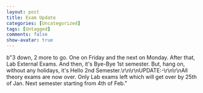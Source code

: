 ```yaml
---
layout: post
title: Exam Update
categories: [Uncategorized]
tags: [Untagged]
comments: false
show-avatar: true
---
```


b"3 down, 2 more to go. One on Friday and the next on Monday. After that, Lab External Exams. And then, it's Bye-Bye 1st semester. But, hang on, without any holidays, it's Hello 2nd Semester.\r\n\r\nUPDATE:-\r\n\r\nAll theory exams are now over. Only Lab exams left which will get over by 25th of Jan. Next semester starting from 4th of Feb."